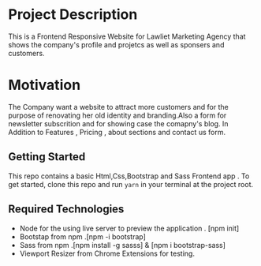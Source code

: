 #  Project Description
This is a Frontend Responsive Website for Lawliet Marketing Agency that shows the company's profile and projetcs as well as sponsers and customers.

# Motivation
The Company want a website to attract more customers and for the purpose of renovating her old identity and branding.Also a form for newsletter subscrition and for showing case the comapny's blog.
In Addition to Features , Pricing , about sections and contact us form. 


## Getting Started

This repo contains a basic Html,Css,Bootstrap and Sass Frontend app .
To get started, clone this repo and run `yarn` in your terminal at the project root.

## Required Technologies

- Node for the using live server to preview the application . [npm init]
- Bootstap from npm .[npm -i bootstrap]
- Sass from npm .[npm install -g sasss] & [npm i bootstrap-sass]
- Viewport Resizer from Chrome Extensions for testing.

